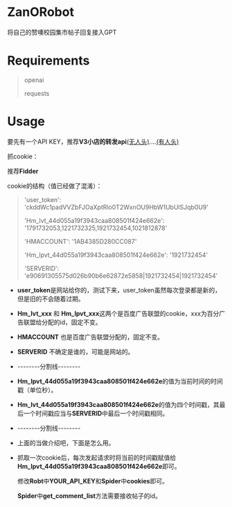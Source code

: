 # ZanORobot
将自己的赞噢校园集市帖子回复接入GPT
# Requirements
> openai
> 
> requests
# Usage
要先有一个API KEY，推荐**V3小店的转发api**[(无人头)](https://api.v3.cm/)....[(有人头)](https://api.v3.cm/register?aff=Nmpy)

抓cookie：

推荐**Fidder**

cookie的结构（值已经做了混淆）：
> 'user_token': 'ckddWc1padVVZbFJOaXptRlo0T2WxnOU9HbW1UbUlSJqb0U9'
> 
> 'Hm_lvt_44d055a19f3943caa808501f424e662e': '1791732053,1221732325,1921732454,1021812878'
> 
> 'HMACCOUNT': '1AB4385D280CC087'
> 
> 'Hm_lpvt_44d055a19f3943caa808501f424e662e': '1921732454'
> 
> 'SERVERID': 'e90691305575d026b90b6e62872e5858|1921732454|1921732454'

- **user_token**是网站给你的，测试下来，user_token虽然每次登录都是新的，但是旧的不会随着过期。
- **Hm_lvt_xxx** 和 **Hm_lpvt_xxx**这两个是百度广告联盟的cookie，xxx为百分广告联盟给分配的id，固定不变。
- **HMACCOUNT** 也是百度广告联盟分配的，固定不变。
- **SERVERID** 不确定是谁的，可能是网站的。
- --------分割线--------
- **Hm_lpvt_44d055a19f3943caa808501f424e662e**的值为当前时间的时间戳（单位秒）。
- **Hm_lvt_44d055a19f3943caa808501f424e662e**的值为四个时间戳，其最后一个时间戳应当与**SERVERID**中最后一个时间戳相同。
- --------分割线--------
- 上面的当做介绍吧，下面是怎么用。
- 抓取一次cookie后，每次发起请求时将当前的时间戳赋值给**Hm_lpvt_44d055a19f3943caa808501f424e662e**即可。

  修改**Robt**中**YOUR_API_KEY**和**Spider**中**cookies**即可。

  **Spider**中**get_comment_list**方法需要接收帖子的id。
